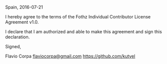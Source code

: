 Spain, 2016-07-21

I hereby agree to the terms of the Fothz Individual Contributor License
Agreement v1.0.

I declare that I am authorized and able to make this agreement and sign this
declaration.

Signed,

Flavio Corpa <flaviocorpa@gmail.com> https://github.com/kutyel
